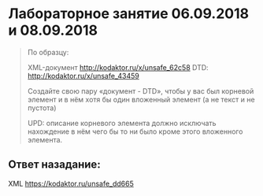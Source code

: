 # Лабораторное занятие 06.09.2018 и 08.09.2018

>По образцу:
>
>XML-документ http://kodaktor.ru/x/unsafe_62c58
>DTD: http://kodaktor.ru/x/unsafe_43459
>
>Создайте свою пару «документ - DTD», чтобы у вас был корневой элемент и в нём хотя бы один вложенный элемент (а не текст и не пустота)
>
>   UPD: описание корневого элемента должно исключать нахождение в нём чего бы то ни было кроме этого вложенного элемента.

## Ответ назадание:
XML https://kodaktor.ru/unsafe_dd665 
